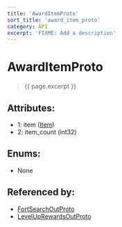 ```yaml
---
title: 'AwardItemProto'
sort_title: 'award_item_proto'
category: API
excerpt: 'FIXME: Add a description'
---
```


[comment]: <> (THIS PART IS GENERATED - AKA DON'T EDIT THIS PART MANUALLY)

# AwardItemProto

> {{ page.excerpt }}

## Attributes:

- 1: item ([Item](../../enums/Item/))
- 2: item_count (int32)

## Enums:

- None

## Referenced by:

- [FortSearchOutProto](../FortSearchOutProto/)
- [LevelUpRewardsOutProto](../LevelUpRewardsOutProto/)

[comment]: <> (YOU CAN EDIT AFTER THIS)
